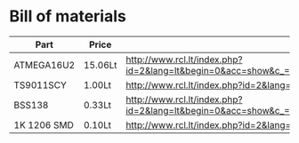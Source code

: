 # Bill of materials
| Part | Price | Link |
| ---- | ----- | ---- |
| ATMEGA16U2 | 15.06Lt | http://www.rcl.lt/index.php?id=2&lang=lt&begin=0&acc=show&c_=ATMEGA16U2&t_=ATMEGA16U2&m_=&d_=&pcode=7153791___NYEI1&pmode=ord&frame=3 |
| TS9011SCY | 1.00Lt | http://www.rcl.lt/index.php?id=2&lang=lt&acc=show&term=TS9011SCY&pcode=MTS9011SCY |
| BSS138 | 0.33Lt | http://www.rcl.lt/index.php?id=2&lang=lt&begin=0&acc=show&c_=BSS138&t_=BSS138&m_=&d_=&pcode=1907611___4AR4F&pmode=ord&frame=3 |
| 1K 1206 SMD | 0.10Lt | http://www.rcl.lt/index.php?id=2&lang=lt&begin=3&acc=show&fid=681&pcode=RM310&pmode=&frame=3 |